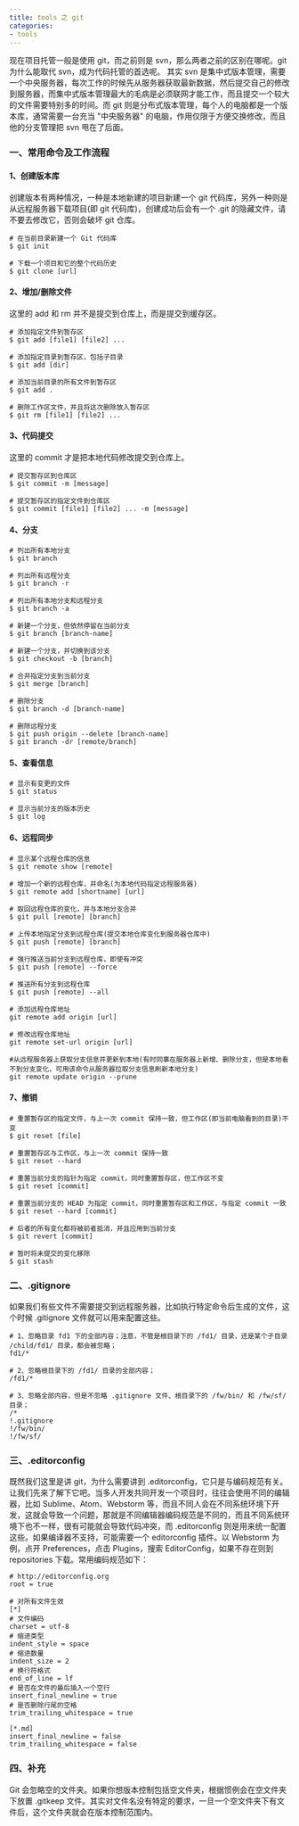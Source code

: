 ```yaml
---
title: tools 之 git
categories:
- tools
---
```

现在项目托管一般是使用 git，而之前则是 svn，那么两者之前的区别在哪呢。git 为什么能取代 svn，成为代码托管的首选呢。
其实 svn 是集中式版本管理，需要一个中央服务器，每次工作的时候先从服务器获取最新数据，然后提交自己的修改到服务器，而集中式版本管理最大的毛病是必须联网才能工作，而且提交一个较大的文件需要特别多的时间。而 git 则是分布式版本管理，每个人的电脑都是一个版本库，通常需要一台充当 "中央服务器" 的电脑，作用仅限于方便交换修改，而且他的分支管理把 svn 甩在了后面。
<!--more-->
### 一、常用命令及工作流程
#### 1、创建版本库 
创建版本有两种情况，一种是本地新建的项目新建一个 git 代码库，另外一种则是从远程服务器下载项目(即 git 代码库)，创建成功后会有一个 .git 的隐藏文件，请不要去修改它，否则会破坏 git 仓库。
```
# 在当前目录新建一个 Git 代码库
$ git init
    
# 下载一个项目和它的整个代码历史
$ git clone [url]
```
#### 2、增加/删除文件   
这里的 add 和 rm 并不是提交到仓库上，而是提交到缓存区。
```
# 添加指定文件到暂存区
$ git add [file1] [file2] ...
    
# 添加指定目录到暂存区，包括子目录
$ git add [dir]
    
# 添加当前目录的所有文件到暂存区
$ git add .
    
# 删除工作区文件，并且将这次删除放入暂存区
$ git rm [file1] [file2] ...
```
#### 3、代码提交  
这里的 commit 才是把本地代码修改提交到仓库上。
```
# 提交暂存区到仓库区
$ git commit -m [message]
    
# 提交暂存区的指定文件到仓库区
$ git commit [file1] [file2] ... -m [message]
```
#### 4、分支    
```
# 列出所有本地分支
$ git branch
    
# 列出所有远程分支
$ git branch -r
    
# 列出所有本地分支和远程分支
$ git branch -a
    
# 新建一个分支，但依然停留在当前分支
$ git branch [branch-name]
    
# 新建一个分支，并切换到该分支
$ git checkout -b [branch]
    
# 合并指定分支到当前分支
$ git merge [branch]
    
# 删除分支
$ git branch -d [branch-name]
    
# 删除远程分支
$ git push origin --delete [branch-name]
$ git branch -dr [remote/branch]
```
#### 5、查看信息  
```
# 显示有变更的文件
$ git status
    
# 显示当前分支的版本历史
$ git log
```
#### 6、远程同步  
``` 
# 显示某个远程仓库的信息
$ git remote show [remote]
    
# 增加一个新的远程仓库，并命名(为本地代码指定远程服务器)
$ git remote add [shortname] [url]
    
# 取回远程仓库的变化，并与本地分支合并
$ git pull [remote] [branch]
    
# 上传本地指定分支到远程仓库(提交本地仓库变化到服务器仓库中)
$ git push [remote] [branch]
    
# 强行推送当前分支到远程仓库，即使有冲突
$ git push [remote] --force
    
# 推送所有分支到远程仓库
$ git push [remote] --all

# 添加远程仓库地址
git remote add origin [url]

# 修改远程仓库地址
git remote set-url origin [url]

#从远程服务器上获取分支信息并更新到本地(有时同事在服务器上新增、删除分支，但是本地看不到分支变化，可用该命令从服务器拉取分支信息刷新本地分支)
git remote update origin --prune
```
#### 7、撤销
```
# 重置暂存区的指定文件，与上一次 commit 保持一致，但工作区(即当前电脑看到的目录)不变
$ git reset [file]
    
# 重置暂存区与工作区，与上一次 commit 保持一致
$ git reset --hard
    
# 重置当前分支的指针为指定 commit，同时重置暂存区，但工作区不变
$ git reset [commit]
    
# 重置当前分支的 HEAD 为指定 commit，同时重置暂存区和工作区，与指定 commit 一致
$ git reset --hard [commit]
    
# 后者的所有变化都将被前者抵消，并且应用到当前分支
$ git revert [commit]
    
# 暂时将未提交的变化移除
$ git stash
```
### 二、.gitignore
如果我们有些文件不需要提交到远程服务器，比如执行特定命令后生成的文件，这个时候 .gitignore 文件就可以用来配置这些。
```
# 1、忽略目录 fd1 下的全部内容；注意，不管是根目录下的 /fd1/ 目录，还是某个子目录 /child/fd1/ 目录，都会被忽略；
fd1/*

# 2、忽略根目录下的 /fd1/ 目录的全部内容；
/fd1/*

# 3、忽略全部内容，但是不忽略 .gitignore 文件、根目录下的 /fw/bin/ 和 /fw/sf/ 目录；
/*
!.gitignore
!/fw/bin/
!/fw/sf/
```
### 三、.editorconfig
既然我们这里是讲 git，为什么需要讲到 .editorconfig，它只是与编码规范有关。
让我们先来了解下它吧。当多人开发共同开发一个项目时，往往会使用不同的编辑器，比如 Sublime、Atom、Webstorm 等，而且不同人会在不同系统环境下开发，这就会导致一个问题，那就是不同编辑器编码规范是不同的，而且不同系统环境下也不一样，很有可能就会导致代码冲突，而 .editorconfig 则是用来统一配置这些。如果编译器不支持，可能需要一个 editorconfig 插件。以 Webstorm 为例，点开 Preferences，点击 Plugins，搜索 EditorConfig，如果不存在则到 repositories 下载。常用编码规范如下：
```
# http://editorconfig.org
root = true

# 对所有文件生效
[*]
# 文件编码
charset = utf-8
# 缩进类型
indent_style = space
# 缩进数量
indent_size = 2
# 换行符格式
end_of_line = lf
# 是否在文件的最后插入一个空行
insert_final_newline = true
# 是否删除行尾的空格
trim_trailing_whitespace = true

[*.md]
insert_final_newline = false
trim_trailing_whitespace = false
```
### 四、补充
Git 会忽略空的文件夹。如果你想版本控制包括空文件夹，根据惯例会在空文件夹下放置 .gitkeep 文件。其实对文件名没有特定的要求，一旦一个空文件夹下有文件后，这个文件夹就会在版本控制范围内。